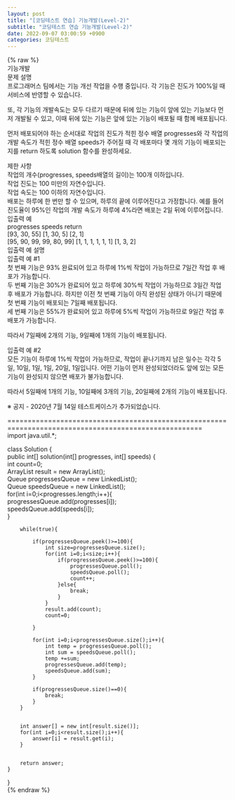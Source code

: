 ```yaml
---  
layout: post  
title: "[코딩테스트 연습] 기능개발(Level-2)"  
subtitle: "코딩테스트 연습 기능개발(Level-2)"  
date: 2022-09-07 03:00:59 +0900  
categories: 코딩테스트  
---  
```

{% raw %}  
기능개발  
문제 설명  
프로그래머스 팀에서는 기능 개선 작업을 수행 중입니다. 각 기능은 진도가 100%일 때 서비스에 반영할 수 있습니다.  
  
또, 각 기능의 개발속도는 모두 다르기 때문에 뒤에 있는 기능이 앞에 있는 기능보다 먼저 개발될 수 있고, 이때 뒤에 있는 기능은 앞에 있는 기능이 배포될 때 함께 배포됩니다.  
  
먼저 배포되어야 하는 순서대로 작업의 진도가 적힌 정수 배열 progresses와 각 작업의 개발 속도가 적힌 정수 배열 speeds가 주어질 때 각 배포마다 몇 개의 기능이 배포되는지를 return 하도록 solution 함수를 완성하세요.  
  
제한 사항  
작업의 개수(progresses, speeds배열의 길이)는 100개 이하입니다.  
작업 진도는 100 미만의 자연수입니다.  
작업 속도는 100 이하의 자연수입니다.  
배포는 하루에 한 번만 할 수 있으며, 하루의 끝에 이루어진다고 가정합니다. 예를 들어 진도율이 95%인 작업의 개발 속도가 하루에 4%라면 배포는 2일 뒤에 이루어집니다.  
입출력 예  
progresses	speeds	return  
[93, 30, 55]	[1, 30, 5]	[2, 1]  
[95, 90, 99, 99, 80, 99]	[1, 1, 1, 1, 1, 1]	[1, 3, 2]  
입출력 예 설명  
입출력 예 #1  
첫 번째 기능은 93% 완료되어 있고 하루에 1%씩 작업이 가능하므로 7일간 작업 후 배포가 가능합니다.  
두 번째 기능은 30%가 완료되어 있고 하루에 30%씩 작업이 가능하므로 3일간 작업 후 배포가 가능합니다. 하지만 이전 첫 번째 기능이 아직 완성된 상태가 아니기 때문에 첫 번째 기능이 배포되는 7일째 배포됩니다.  
세 번째 기능은 55%가 완료되어 있고 하루에 5%씩 작업이 가능하므로 9일간 작업 후 배포가 가능합니다.  
  
따라서 7일째에 2개의 기능, 9일째에 1개의 기능이 배포됩니다.  
  
입출력 예 #2  
모든 기능이 하루에 1%씩 작업이 가능하므로, 작업이 끝나기까지 남은 일수는 각각 5일, 10일, 1일, 1일, 20일, 1일입니다. 어떤 기능이 먼저 완성되었더라도 앞에 있는 모든 기능이 완성되지 않으면 배포가 불가능합니다.  
  
따라서 5일째에 1개의 기능, 10일째에 3개의 기능, 20일째에 2개의 기능이 배포됩니다.  
  
※ 공지 - 2020년 7월 14일 테스트케이스가 추가되었습니다.  
  
  
======================================================================================================  
import java.util.*;  
  
class Solution {  
    public int[] solution(int[] progresses, int[] speeds) {  
        int count=0;  
        ArrayList<Integer> result = new ArrayList<Integer>();  
        Queue<Integer> progressesQueue = new LinkedList<Integer>();  
        Queue<Integer> speedsQueue = new LinkedList<Integer>();  
        for(int i=0;i<progresses.length;i++){  
            progressesQueue.add(progresses[i]);  
            speedsQueue.add(speeds[i]);  
        }  
          
        while(true){  
              
            if(progressesQueue.peek()>=100){  
                int size=progressesQueue.size();  
                for(int i=0;i<size;i++){  
                    if(progressesQueue.peek()>=100){  
                        progressesQueue.poll();  
                        speedsQueue.poll();  
                        count++;  
                    }else{  
                        break;  
                    }  
                }  
                result.add(count);  
                count=0;  
                  
            }  
              
            for(int i=0;i<progressesQueue.size();i++){  
                int temp = progressesQueue.poll();  
                int sum = speedsQueue.poll();  
                temp +=sum;  
                progressesQueue.add(temp);  
                speedsQueue.add(sum);  
            }  
              
            if(progressesQueue.size()==0){  
                break;  
            }  
        }  
          
        	  
        int answer[] = new int[result.size()];  
        for(int i=0;i<result.size();i++){  
            answer[i] = result.get(i);  
        }  
  
  
        return answer;  
    }  
}  
{% endraw %}
